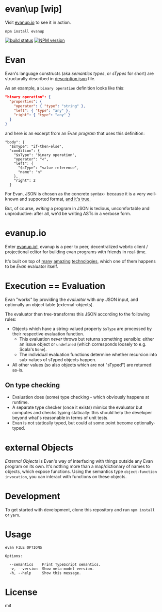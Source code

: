 # evan\up [wip]

<todo-description>

Visit [evanup.io](https://evanup.io) to see it in action.

```
npm install evanup
```

[![build status](https://app.wercker.com/status/c007ef99033cffce90bc5fe5efae10d1/s/master "build status")](https://app.wercker.com/project/byKey/c007ef99033cffce90bc5fe5efae10d1)
[![NPM version](https://badge.fury.io/js/evanup.svg)](http://badge.fury.io/js/evanup)

<todo-retro-80s-logo>

# Evan

Evan's language constructs (aka *semantics types*, or *sTypes* for short) are structurally described in [description.json](./description.json) file.

As an example, a `binary operation` definition looks like this:

```json
"binary operation": {
  "properties": {
    "operator": { "type": "string" },
    "left": { "type": "any" },
    "right": { "type": "any" }
  }
}
```

and here is an excerpt from an Evan _program_ that uses this definition:

```
"body": {
  "$sType": "if-then-else",
  "condition": {
    "$sType": "binary operation",
    "operator": "<",
    "left": {
      "$sType": "value reference",
      "name": "n"
    },
    "right": 2
  }
```

For Evan, JSON is chosen as the concrete syntax- because it is a very well-known and supported format, [and it's true.](https://www.youtube.com/watch?v=ELD2AwFN9Nc)

But, of course, *writing* a program in JSON is tedious, uncomfortable and unproductive: after all, we'd be writing ASTs in a verbose form.

# evanup.io

Enter [evanup.io!](https://evanup.io), evanup is a peer to peer, decentralized webrtc client / projectional editor for building evan programs with friends in real-time.

It's built on top of [many](https://github.com/mobxjs/mobx) [amazing](https://github.com/mafintosh/hyperlog) [technologies](https://github.com/Starcounter-Jack/JSON-Patch), which one of them happens to be _Evan_ evaluator itself.

# Execution == Evaluation

Evan "works" by providing the *evaluator* with *any* JSON input, and optionally an object table (external-objects).

The evaluator then tree-transforms this JSON according to the following rules:

* Objects which have a string-valued property `$sType` are processed by their respective evaluation function.
  * This evaluation *never* throws but returns something sensible: either an issue object or `undefined` (which corresponds loosely to e.g. Scala's `None`).
  * The individual evaluation functions determine whether recursion into sub-values of sTyped objects happen.
* All other values (so also objects which are not "sTyped") are returned as-is.

## On type checking

* Evaluation does (some) type checking - which obviously happens at runtime.
* A separate type checker (once it exists) mimics the evaluator but computes and checks typing statically: this should help the developer beyond what's reasonable in terms of unit tests.
* Evan is not statically typed, but could at some point become optionally-typed.

# external Objects

_External Objects_ is Evan's way of interfacing with things outside any Evan program on its own. It's nothing more than a map/dictionary of names to objects, which expose functions. Using the semantics type `object-function invocation`, you can interact with functions on these objects.

# Development

To get started with development, clone this repository and run `npm install` or `yarn`.

<todo>

# Usage

```
evan FILE OPTIONS

Options:

  --semantics    Print TypeScript semantics.
  -v, --version  Show meta-model version.
  -h, --help     Show this message.
```

# License

mit
